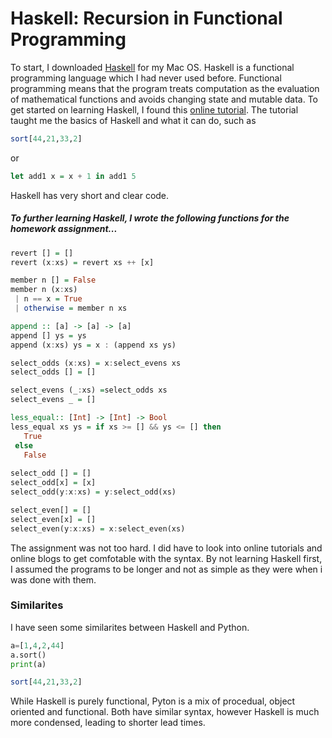 # Haskell: Recursion in Functional Programming
To start, I downloaded [Haskell](https://www.haskell.org/platform/) for my Mac OS.
Haskell is a functional programming language which I had never used before. Functional programming means that the program treats computation as the evaluation of mathematical functions and avoids changing state and mutable data.
To get started on learning Haskell, I found this [online tutorial](http://tryhaskell.org/). The tutorial taught me the basics of Haskell and what it can do, such as

```Haskell
sort[44,21,33,2]
```
or 
```Haskell
let add1 x = x + 1 in add1 5
```
Haskell has very short and clear code. 

##### To further learning Haskell, I wrote the following functions for the homework assignment...
```Haskell
revert [] = []
revert (x:xs) = revert xs ++ [x]

member n [] = False
member n (x:xs)
 | n == x = True
 | otherwise = member n xs

append :: [a] -> [a] -> [a]
append [] ys = ys
append (x:xs) ys = x : (append xs ys)

select_odds (x:xs) = x:select_evens xs
select_odds [] = []

select_evens (_:xs) =select_odds xs
select_evens _ = []

less_equal:: [Int] -> [Int] -> Bool
less_equal xs ys = if xs >= [] && ys <= [] then
   True
 else 
   False
   
select_odd [] = []
select_odd[x] = [x]
select_odd(y:x:xs) = y:select_odd(xs)

select_even[] = []
select_even[x] = []
select_even(y:x:xs) = x:select_even(xs)
```
The assignment was not too hard. I did have to look into online tutorials and online blogs to get comfotable with the syntax. By not learning Haskell first, I assumed the programs to be longer and not as simple as they were when i was done with them. 

### Similarites
I have seen some similarites between Haskell and Python. 
```python
a=[1,4,2,44]
a.sort()
print(a)
```
```Haskell
sort[44,21,33,2]
```
While Haskell is purely functional, Pyton is a mix of procedual, object oriented and functional. 
Both have similar syntax, however Haskell is much more condensed, leading to shorter lead times.  


